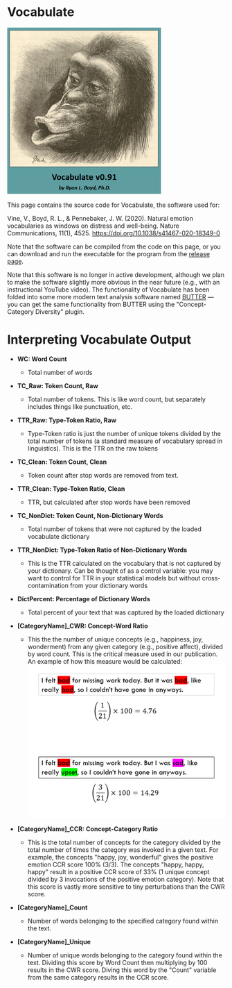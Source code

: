 # Vocabulate

![banner](gitDocs/Splash.png)

This page contains the source code for Vocabulate, the software used for:

Vine, V., Boyd, R. L., & Pennebaker, J. W. (2020). Natural emotion vocabularies as windows on distress and well-being. Nature Communications, 11(1), 4525. https://doi.org/10.1038/s41467-020-18349-0

Note that the software can be compiled from the code on this page, or you can download and run the executable for the program from the [release page](https://github.com/ryanboyd/Vocabulate/releases).

Note that this software is no longer in active development, although we plan to make the software slightly more obvious in the near future (e.g., with an instructional YouTube video). The functionality of Vocabulate has been folded into some more modern text analysis software named [BUTTER](https://www.butter.tools/) — you can get the same functionality from BUTTER using the "Concept-Category Diversity" plugin.

# Interpreting Vocabulate Output

* **WC: Word Count**
  * Total number of words

* **TC_Raw: Token Count, Raw**
  * Total number of tokens. This is like word count, but separately includes things like punctuation, etc.

* **TTR_Raw: Type-Token Ratio, Raw**
  * Type-Token ratio is just the number of unique tokens divided by the total number of tokens (a standard measure of vocabulary spread in linguistics). This is the TTR on the raw tokens

* **TC_Clean: Token Count, Clean**
  * Token count after stop words are removed from text.

* **TTR_Clean: Type-Token Ratio, Clean**
  * TTR, but calculated after stop words have been removed

* **TC_NonDict: Token Count, Non-Dictionary Words**
  * Total number of tokens that were not captured by the loaded vocabulate dictionary

* **TTR_NonDict: Type-Token Ratio of Non-Dictionary Words**
  * This is the TTR calculated on the vocabulary that is not captured by your dictionary. Can be thought of as a control variable: you may want to control for TTR in your statistical models but without cross-contamination from your dictionary words

* **DictPercent: Percentage of Dictionary Words**
  * Total percent of your text that was captured by the loaded dictionary

* **[CategoryName]_CWR: Concept-Word Ratio**
  * This the the number of unique concepts (e.g., happiness, joy, wonderment) from any given category (e.g., positive affect), divided by word count. This is the critical measure used in our publication. An example of how this measure would be calculated:
  ![banner](gitDocs/CWR_Example.png)
 
* **[CategoryName]_CCR: Concept-Category Ratio**
  * This is the total number of concepts for the category divided by the total number of times the category was invoked in a given text. For example, the concepts "happy, joy, wonderful" gives the positive emotion CCR score 100% (3/3). The concepts "happy, happy, happy" result in a positive CCR score of 33% (1 unique concept divided by 3 invocations of the positive emotion category). Note that this score is vastly more sensitive to tiny perturbations than the CWR score.

* **[CategoryName]_Count**
  * Number of words belonging to the specified category found within the text.

* **[CategoryName]_Unique**
  * Number of unique words belonging to the category found within the text. Dividing this score by Word Count then multiplying by 100 results in the CWR score. Diving this word by the "Count" variable from the same category results in the CCR score.

